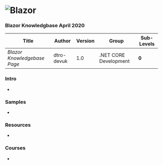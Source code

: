 # ![Blazor]()

### Blazor Knowledgbase April 2020

Title | Author | Version | Group | Sub-Levels
--- | --- | --- | --- | ---
*Blazor Knowledgebase Page* | dtro-devuk | 1.0 | .NET CORE Development | **0**


### Intro

* []()

### Samples
* []()

### Resources
* []()

### Courses
* []()
